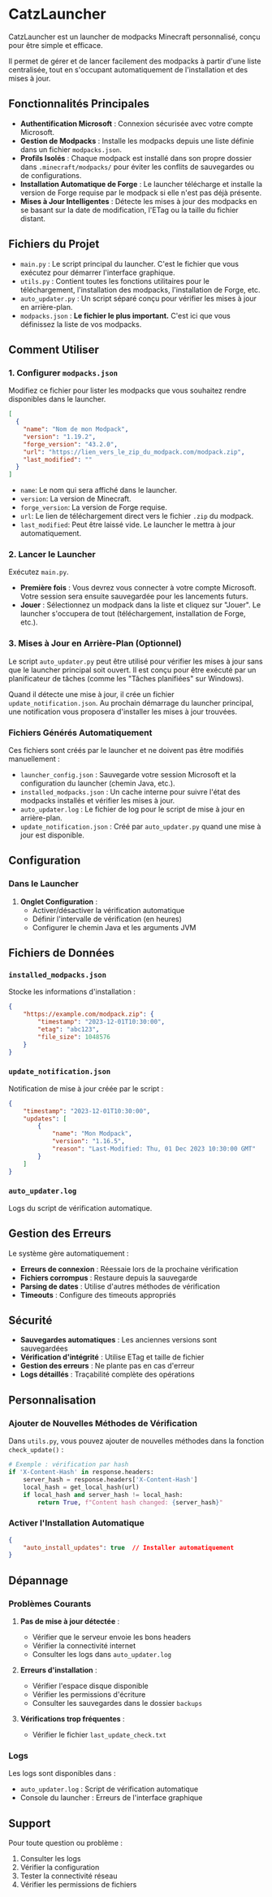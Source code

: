 # CatzLauncher

CatzLauncher est un launcher de modpacks Minecraft personnalisé, conçu pour être simple et efficace.

Il permet de gérer et de lancer facilement des modpacks à partir d'une liste centralisée, tout en s'occupant automatiquement de l'installation et des mises à jour.

## Fonctionnalités Principales

- **Authentification Microsoft** : Connexion sécurisée avec votre compte Microsoft.
- **Gestion de Modpacks** : Installe les modpacks depuis une liste définie dans un fichier `modpacks.json`.
- **Profils Isolés** : Chaque modpack est installé dans son propre dossier dans `.minecraft/modpacks/` pour éviter les conflits de sauvegardes ou de configurations.
- **Installation Automatique de Forge** : Le launcher télécharge et installe la version de Forge requise par le modpack si elle n'est pas déjà présente.
- **Mises à Jour Intelligentes** : Détecte les mises à jour des modpacks en se basant sur la date de modification, l'ETag ou la taille du fichier distant.

## Fichiers du Projet

- `main.py` : Le script principal du launcher. C'est le fichier que vous exécutez pour démarrer l'interface graphique.
- `utils.py` : Contient toutes les fonctions utilitaires pour le téléchargement, l'installation des modpacks, l'installation de Forge, etc.
- `auto_updater.py` : Un script séparé conçu pour vérifier les mises à jour en arrière-plan.
- `modpacks.json` : **Le fichier le plus important.** C'est ici que vous définissez la liste de vos modpacks.

## Comment Utiliser

### 1. Configurer `modpacks.json`

Modifiez ce fichier pour lister les modpacks que vous souhaitez rendre disponibles dans le launcher.

```json
[
  {
    "name": "Nom de mon Modpack",
    "version": "1.19.2",
    "forge_version": "43.2.0",
    "url": "https://lien_vers_le_zip_du_modpack.com/modpack.zip",
    "last_modified": ""
  }
]
```

- `name`: Le nom qui sera affiché dans le launcher.
- `version`: La version de Minecraft.
- `forge_version`: La version de Forge requise.
- `url`: Le lien de téléchargement direct vers le fichier `.zip` du modpack.
- `last_modified`: Peut être laissé vide. Le launcher le mettra à jour automatiquement.

### 2. Lancer le Launcher

Exécutez `main.py`.

- **Première fois** : Vous devrez vous connecter à votre compte Microsoft. Votre session sera ensuite sauvegardée pour les lancements futurs.
- **Jouer** : Sélectionnez un modpack dans la liste et cliquez sur "Jouer". Le launcher s'occupera de tout (téléchargement, installation de Forge, etc.).

### 3. Mises à Jour en Arrière-Plan (Optionnel)

Le script `auto_updater.py` peut être utilisé pour vérifier les mises à jour sans que le launcher principal soit ouvert. Il est conçu pour être exécuté par un planificateur de tâches (comme les "Tâches planifiées" sur Windows).

Quand il détecte une mise à jour, il crée un fichier `update_notification.json`. Au prochain démarrage du launcher principal, une notification vous proposera d'installer les mises à jour trouvées.

### Fichiers Générés Automatiquement

Ces fichiers sont créés par le launcher et ne doivent pas être modifiés manuellement :

- `launcher_config.json` : Sauvegarde votre session Microsoft et la configuration du launcher (chemin Java, etc.).
- `installed_modpacks.json` : Un cache interne pour suivre l'état des modpacks installés et vérifier les mises à jour.
- `auto_updater.log` : Le fichier de log pour le script de mise à jour en arrière-plan.
- `update_notification.json` : Créé par `auto_updater.py` quand une mise à jour est disponible.

## Configuration

### Dans le Launcher

1. **Onglet Configuration** :
   - Activer/désactiver la vérification automatique
   - Définir l'intervalle de vérification (en heures)
   - Configurer le chemin Java et les arguments JVM

## Fichiers de Données

### `installed_modpacks.json`
Stocke les informations d'installation :
```json
{
    "https://example.com/modpack.zip": {
        "timestamp": "2023-12-01T10:30:00",
        "etag": "abc123",
        "file_size": 1048576
    }
}
```

### `update_notification.json`
Notification de mise à jour créée par le script :
```json
{
    "timestamp": "2023-12-01T10:30:00",
    "updates": [
        {
            "name": "Mon Modpack",
            "version": "1.16.5",
            "reason": "Last-Modified: Thu, 01 Dec 2023 10:30:00 GMT"
        }
    ]
}
```

### `auto_updater.log`
Logs du script de vérification automatique.

## Gestion des Erreurs

Le système gère automatiquement :
- **Erreurs de connexion** : Réessaie lors de la prochaine vérification
- **Fichiers corrompus** : Restaure depuis la sauvegarde
- **Parsing de dates** : Utilise d'autres méthodes de vérification
- **Timeouts** : Configure des timeouts appropriés

## Sécurité

- **Sauvegardes automatiques** : Les anciennes versions sont sauvegardées
- **Vérification d'intégrité** : Utilise ETag et taille de fichier
- **Gestion des erreurs** : Ne plante pas en cas d'erreur
- **Logs détaillés** : Traçabilité complète des opérations

## Personnalisation

### Ajouter de Nouvelles Méthodes de Vérification

Dans `utils.py`, vous pouvez ajouter de nouvelles méthodes dans la fonction `check_update()` :

```python
# Exemple : vérification par hash
if 'X-Content-Hash' in response.headers:
    server_hash = response.headers['X-Content-Hash']
    local_hash = get_local_hash(url)
    if local_hash and server_hash != local_hash:
        return True, f"Content hash changed: {server_hash}"
```

### Activer l'Installation Automatique

```json
{
    "auto_install_updates": true  // Installer automatiquement
}
```

## Dépannage

### Problèmes Courants

1. **Pas de mise à jour détectée** :
   - Vérifier que le serveur envoie les bons headers
   - Vérifier la connectivité internet
   - Consulter les logs dans `auto_updater.log`

2. **Erreurs d'installation** :
   - Vérifier l'espace disque disponible
   - Vérifier les permissions d'écriture
   - Consulter les sauvegardes dans le dossier `backups`

3. **Vérifications trop fréquentes** :
   - Vérifier le fichier `last_update_check.txt`

### Logs

Les logs sont disponibles dans :
- `auto_updater.log` : Script de vérification automatique
- Console du launcher : Erreurs de l'interface graphique

## Support

Pour toute question ou problème :
1. Consulter les logs
2. Vérifier la configuration
3. Tester la connectivité réseau
4. Vérifier les permissions de fichiers 